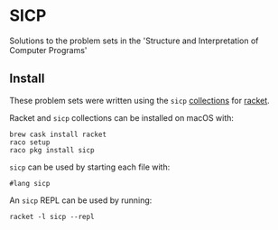 # SICP

Solutions to the problem sets in the 'Structure and Interpretation of Computer Programs'

## Install

These problem sets were written using the `sicp` [collections](http://docs.racket-lang.org/sicp-manual/index.html) for [racket](https://racket-lang.org/).

Racket and `sicp` collections can be installed on macOS with:

```
brew cask install racket
raco setup
raco pkg install sicp
```

`sicp` can be used by starting each file with:

```
#lang sicp
```

An `sicp` REPL can be used by running:

```
racket -l sicp --repl
```

